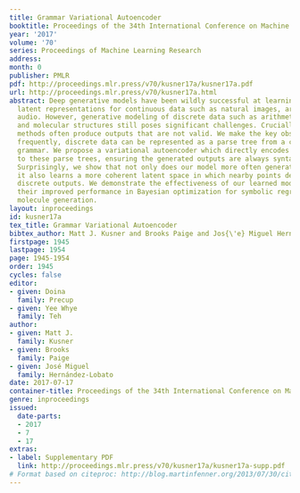 ```yaml
---
title: Grammar Variational Autoencoder
booktitle: Proceedings of the 34th International Conference on Machine Learning
year: '2017'
volume: '70'
series: Proceedings of Machine Learning Research
address: 
month: 0
publisher: PMLR
pdf: http://proceedings.mlr.press/v70/kusner17a/kusner17a.pdf
url: http://proceedings.mlr.press/v70/kusner17a.html
abstract: Deep generative models have been wildly successful at learning coherent
  latent representations for continuous data such as natural images, artwork, and
  audio. However, generative modeling of discrete data such as arithmetic expressions
  and molecular structures still poses significant challenges. Crucially, state-of-the-art
  methods often produce outputs that are not valid. We make the key observation that
  frequently, discrete data can be represented as a parse tree from a context-free
  grammar. We propose a variational autoencoder which directly encodes from and decodes
  to these parse trees, ensuring the generated outputs are always syntactically valid.
  Surprisingly, we show that not only does our model more often generate valid outputs,
  it also learns a more coherent latent space in which nearby points decode to similar
  discrete outputs. We demonstrate the effectiveness of our learned models by showing
  their improved performance in Bayesian optimization for symbolic regression and
  molecule generation.
layout: inproceedings
id: kusner17a
tex_title: Grammar Variational Autoencoder
bibtex_author: Matt J. Kusner and Brooks Paige and Jos{\'e} Miguel Hern{\'a}ndez-Lobato
firstpage: 1945
lastpage: 1954
page: 1945-1954
order: 1945
cycles: false
editor:
- given: Doina
  family: Precup
- given: Yee Whye
  family: Teh
author:
- given: Matt J.
  family: Kusner
- given: Brooks
  family: Paige
- given: José Miguel
  family: Hernández-Lobato
date: 2017-07-17
container-title: Proceedings of the 34th International Conference on Machine Learning
genre: inproceedings
issued:
  date-parts:
  - 2017
  - 7
  - 17
extras:
- label: Supplementary PDF
  link: http://proceedings.mlr.press/v70/kusner17a/kusner17a-supp.pdf
# Format based on citeproc: http://blog.martinfenner.org/2013/07/30/citeproc-yaml-for-bibliographies/
---
```

